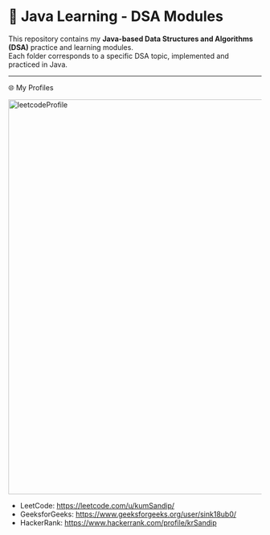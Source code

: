 # 📘 Java Learning - DSA Modules

This repository contains my **Java-based Data Structures and Algorithms (DSA)** practice and learning modules.  
Each folder corresponds to a specific DSA topic, implemented and practiced in Java.

---

🌐 My Profiles
   
   <img width="1461" height="784" alt="leetcodeProfile" src="https://github.com/user-attachments/assets/bf560f77-2f94-4166-b325-f4ebb9c0b3f9" />

*  LeetCode: https://leetcode.com/u/kumSandip/
*  GeeksforGeeks: https://www.geeksforgeeks.org/user/sink18ub0/
*  HackerRank: https://www.hackerrank.com/profile/krSandip
